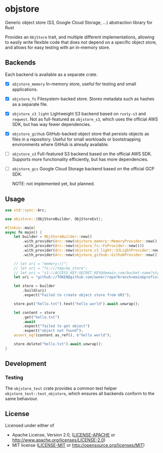 # objstore

Generic object store (S3, Google Cloud Storage, ...) abstraction library for Rust

Provides an `ObjStore` trait, and multiple different implementations,
allowing to easily write flexible code that does not depend on a specific
object store, and allows for easy testing with an in-memory store.

## Backends

Each backend is available as a separate crate.

- [x] `objstore_memory`
   In-memory store, useful for testing and small applications.
- [x] `objstore_fs`
  Filesystem-backed store.
  Stores metadata such as hashes as a separate file.
- [x] `objstore_s3_light`
  Lightweight S3 backend based on `rusty-s3` and `reqwest`.
  Not as full-featured as `objstore_s3`, which uses the official AWS SDK,
  but has way fewer dependencies.
- [x] `objstore_github`
  GitHub-backed object store that persists objects as files in a repository.
  Useful for small workloads or bootstrapping environments where GitHub is already available.
- [ ] `objstore_s3`
  Full-featured S3 backend based on the official AWS SDK.
  Supports more functionality efficiently, but has more dependencies.
- [ ] `objstore_gcs`
  Google Cloud Storage backend based on the official GCP SDK.

  NOTE: not implemented yet, but planned.
  
## Usage

```rust
use std::sync::Arc;

use objstore::{ObjStoreBuilder, ObjStoreExt};

#[tokio::main]
async fn main() {
    let builder = ObjStoreBuilder::new()
        .with_provider(Arc::new(objstore_memory::MemoryProvider::new()))
        .with_provider(Arc::new(objstore_fs::FsProvider::new()))
        .with_provider(Arc::new(objstore_s3_light::S3LightProvider::new()))
        .with_provider(Arc::new(objstore_github::GithubProvider::new()));

    // let uri = "memory://";
    // let uri = "fs:///tmp/my_store";
    // let uri = "s3://ACCESS_KEY:SECRET_KEY@domain.com/bucket-name?style=path";
    let uri = "github://TOKEN@github.com/owner/repo?branch=main&prefix=demo";

    let store = builder
        .build(uri)
        .expect("Failed to create object store from URI");

    store.put("hello.txt").text("hello world").await.unwrap();

    let content = store
        .get("hello.txt")
        .await
        .expect("failed to get object")
        .expect("object not found");
    assert_eq!(content.as_ref(), b"hello world");

    store.delete("hello.txt").await.unwrap();
}
```

## Development

### Testing

The `objstore_test` crate provides a common test helper `objstore_test::test_objstore`,
which ensures all backends conform to the same behaviour.

## License

Licensed under either of

* Apache License, Version 2.0, ([LICENSE-APACHE](LICENSE-APACHE) or <http://www.apache.org/licenses/LICENSE-2.0>)
* MIT license ([LICENSE-MIT](LICENSE-MIT) or <http://opensource.org/licenses/MIT>)
